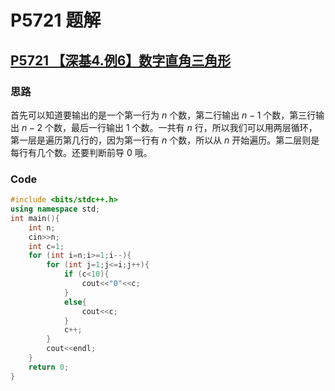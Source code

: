 # P5721 题解

## [P5721 【深基4.例6】数字直角三角形](https://www.luogu.com.cn/problem/P5721)

### 思路

首先可以知道要输出的是一个第一行为 $n$ 个数，第二行输出 $n-1$ 个数，第三行输出 $n-2$ 个数，最后一行输出 $1$ 个数。一共有 $n$ 行，所以我们可以用两层循环，第一层是遍历第几行的，因为第一行有 $n$ 个数，所以从 $n$ 开始遍历。第二层则是每行有几个数。还要判断前导 $0$ 哦。

### Code


```cpp
#include <bits/stdc++.h>
using namespace std;
int main(){
    int n;
    cin>>n;
    int c=1;
    for (int i=n;i>=1;i--){
        for (int j=1;j<=i;j++){
            if (c<10){
                cout<<"0"<<c;
            }
            else{
                cout<<c;
            }
            c++;
        }
        cout<<endl;
    }
    return 0;
}

```